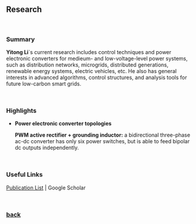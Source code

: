 <br />

## Research

<br />

### Summary

**Yitong Li**`s current research includes control techniques and power electronic converters for medieum- and low-voltage-level power systems, such as distribution networks, microgrids, distributed generations, renewable energy systems, electric vehicles, etc. He also has general interests in advanced algorithms, control structures, and analysis tools for future low-carbon smart grids.

<br />

### Highlights

* **Power electronic converter topologies**

    **PWM active rectifier + grounding inductor:** a bidirectional three-phase ac-dc converter has only six power switches, but is able to feed bipolar dc outputs independently.

<br />

### Useful Links

[Publication List](https://yt-li.github.io/publication) | Google Scholar

<br />

### [back](https://yt-li.github.io/)
